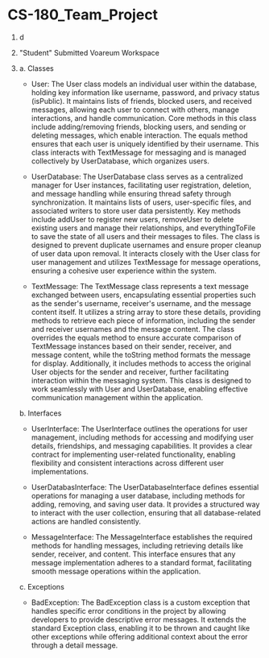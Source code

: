 # CS-180_Team_Project
1. d
2. "Student" Submitted Voareum Workspace
3. a. Classes
     - User:
       The User class models an individual user within the database, holding key information like username, password, and privacy status (isPublic). It maintains lists of friends, blocked users, and received messages, allowing each user to connect with others, manage interactions, and handle communication. Core methods in this class include adding/removing friends, blocking users, and sending or deleting messages, which enable interaction. The equals method ensures that each user is uniquely identified by their username. This class interacts with TextMessage for messaging and is managed collectively by UserDatabase, which organizes users.

     - UserDatabase:
       The UserDatabase class serves as a centralized manager for User instances, facilitating user registration, deletion, and message handling while ensuring thread safety through synchronization. It maintains lists of users, user-specific files, and associated writers to store user data persistently. Key methods include addUser to register new users, removeUser to delete existing users and manage their relationships, and everythingToFile to save the state of all users and their messages to files. The class is designed to prevent duplicate usernames and ensure proper cleanup of user data upon removal. It interacts closely with the User class for user management and utilizes TextMessage for message operations, ensuring a cohesive user experience within the system.
       
     - TextMessage:
       The TextMessage class represents a text message exchanged between users, encapsulating essential properties such as the sender's username, receiver's username, and the message content itself. It utilizes a string array to store these details, providing methods to retrieve each piece of information, including the sender and receiver usernames and the message content. The class overrides the equals method to ensure accurate comparison of TextMessage instances based on their sender, receiver, and message content, while the toString method formats the message for display. Additionally, it includes methods to access the original User objects for the sender and receiver, further facilitating interaction within the messaging system. This class is designed to work seamlessly with User and UserDatabase, enabling effective communication management within the application.

   b. Interfaces
     - UserInterface:
       The UserInterface outlines the operations for user management, including methods for accessing and modifying user details, friendships, and messaging capabilities. It provides a clear contract for implementing user-related functionality, enabling flexibility and consistent interactions across different user implementations.
       
     - UserDatabasInterface:
       The UserDatabaseInterface defines essential operations for managing a user database, including methods for adding, removing, and saving user data. It provides a structured way to interact with the user collection, ensuring that all database-related actions are handled consistently.
   
     - MessageInterface:
       The MessageInterface establishes the required methods for handling messages, including retrieving details like sender, receiver, and content. This interface ensures that any message implementation adheres to a standard format, facilitating smooth message operations within the application.



       
   c. Exceptions
     - BadException:
       The BadException class is a custom exception that handles specific error conditions in the project by allowing developers to provide descriptive error messages. It extends the standard Exception class, enabling it to be thrown and caught like other exceptions while offering additional context about the error through a detail message.







   
